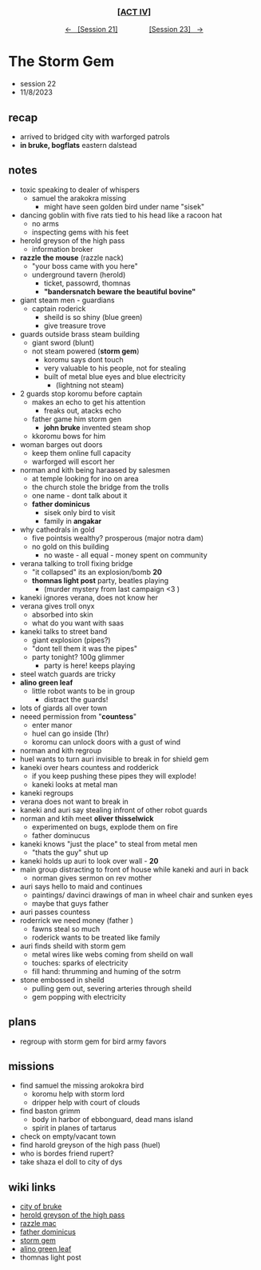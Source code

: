 <div align="center">
  <h3 align="center"><a href="https://github.com/h-griffin/dnd-notes/blob/main/grimmhaus/act-II" >[ACT IV]</a></h3>
  <p align="center">
    <a href="https://github.com/h-griffin/dnd-notes/blob/main/grimmhaus/act-IV/23-11-1.md" >&larr; &nbsp; [Session 21]</a>
    &nbsp;&nbsp;&nbsp;&nbsp;&nbsp;&nbsp;&nbsp;&nbsp;&nbsp;&nbsp;&nbsp;&nbsp;&nbsp;&nbsp;
    <a href="https://github.com/h-griffin/dnd-notes/blob/main/grimmhaus/act-IV/23-11-15.md" >[Session 23] &nbsp; &rarr;</a>
  </p>
</div>

# The Storm Gem
- session 22
- 11/8/2023

## recap
- arrived to bridged city with warforged patrols
- **in bruke, bogflats** eastern dalstead

## notes
- toxic speaking to dealer of whispers
    - samuel the arakokra missing
        - might have seen golden bird under name "sisek"
- dancing goblin with five rats tied to his head like a racoon hat
    - no arms
    - inspecting gems with his feet
- herold greyson of the high pass
    - information broker
- **razzle the mouse** (razzle nack)
    - "your boss came with you here"
    - underground tavern (herold)
        - ticket, passowrd, thomnas
        - **"bandersnatch beware the beautiful bovine"**
- giant steam men - guardians
    - captain roderick
        - sheild is so shiny (blue green)
        - give treasure trove
- guards outside brass steam building
    - giant sword (blunt)
    - not steam powered (**storm gem**)
        - koromu says dont touch
        - very valuable to his people, not for stealing
        - built of metal blue eyes and blue electricity
            - (lightning not steam)
- 2 guards stop koromu before captain
    - makes an echo to get his attention
        - freaks out, atacks echo
    - father game him storm gen
        - **john bruke** invented steam shop
    - kkoromu bows for him
- woman barges out doors
    - keep them online full capacity
    - warforged will escort her
- norman and kith being haraased by salesmen
    - at temple looking for ino on area
    - the church stole the bridge from the trolls
    - one name - dont talk about it
    - **father dominicus**
        - sisek only bird to visit
        - family in **angakar**
- why cathedrals in gold
    - five pointsis wealthy? prosperous (major notra dam)
    - no gold on this building
        - no waste - all equal - money spent on community
- verana talking to troll fixing bridge
    - "it collapsed" its an explosion/bomb **20**
    - **thomnas light post** party, beatles playing
        - (murder mystery from last campaign <3 )
- kaneki ignores verana, does not know her
- verana gives troll onyx
    - absorbed into skin
    - what do you want with saas
- kaneki talks to street band
    - giant explosion (pipes?)
    - "dont tell them it was the pipes"
    - party tonight? 100g glimmer
        - party is here! keeps playing
- steel watch guards are tricky
- **alino green leaf**
    - little robot wants to be in group
        - distract the guards!
- lots of giards all over town
- neeed permission from  "**countess**"
    - enter manor
    - huel can go inside (1hr)
    - koromu can unlock doors with a gust of wind
- norman and kith regroup
- huel wants to turn auri invisible to break in for shield gem
- kaneki over hears countess and rodderick
    - if you keep pushing these pipes they will explode!
    - kaneki looks at metal man
- kaneki regroups
- verana does not want to break in
- kaneki and auri say stealing infront of other robot guards
- norman and ktih meet **oliver thisselwick**
    - experimented on bugs, explode them on fire
    - father dominucus
- kaneki knows "just the place" to steal from metal men
    - "thats the guy" shut up
- kaneki holds up auri to look over wall - **20**
- main group distracting to front of house while kaneki and auri in back
    - norman gives sermon on rev mother
- auri says hello to maid and continues
    - paintings/ davinci drawings of man in wheel chair and sunken eyes
    - maybe that guys father
- auri passes countess
- roderrick we need money (father )
    - fawns steal so much
    - roderick wants to be treated like family
- auri finds sheild with storm gem
    - metal wires like webs coming from sheild on wall
    - touches: sparks of electricity
    - fill hand: thrumming and huming of the sotrm
- stone embossed in sheild
    - pulling gem out, severing arteries through sheild
    - gem popping with electricity

## plans
- regroup with storm gem for bird army favors

## missions
- find samuel the missing arokokra bird
    - koromu help with storm lord
    - dripper help with court of clouds
- find baston grimm
    - body in harbor of ebbonguard, dead mans island
    - spirit in planes of tartarus
- check on empty/vacant town
- find harold greyson of the high pass (huel)
- who is bordes friend rupert?
- take shaza el doll to city of dys

## wiki links
- [city of bruke](../lore.md#city-of-bruke-the-bogflats-eastern-dalstead)
- [herold greyson of the high pass](../lore.md#herold-greyson-of-the-high-pass)
- [razzle mac](../lore.md#razzle-mac)
- [father dominicus](../lore.md#father-dominicus)
- [storm gem](../lore.md#storm-gem)
- [alino green leaf](../lore.md#alino-green-leaf)
- thomnas light post
